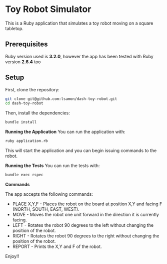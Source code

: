 # Toy Robot Simulator

This is a Ruby application that simulates a toy robot moving on a square tabletop.

## Prerequisites

Ruby version used is **3.2.0**, however the app has been tested with Ruby version **2.6.4** too

## Setup

First, clone the repository:

```sh
git clone git@github.com:lsamon/dash-toy-robot.git
cd dash-toy-robot
```

Then, install the dependencies:

```sh
bundle install
```

**Running the Application**
You can run the application with:

```sh
ruby application.rb
```

This will start the application and you can begin issuing commands to the robot.

**Running the Tests**
You can run the tests with:

```sh
bundle exec rspec
```

**Commands**

The app accepts the following commands:

- PLACE X,Y,F - Places the robot on the board at position X,Y and facing F (NORTH, SOUTH, EAST, WEST).
- MOVE - Moves the robot one unit forward in the direction it is currently facing.
- LEFT - Rotates the robot 90 degrees to the left without changing the position of the robot.
- RIGHT - Rotates the robot 90 degrees to the right without changing the position of the robot.
- REPORT - Prints the X,Y and F of the robot.

Enjoy!!